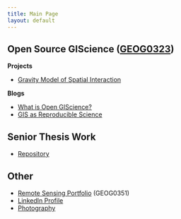 ```yaml
---
title: Main Page
layout: default
---
```


## Open Source GIScience ([GEOG0323](https://gis4dev.github.io/))

**Projects**
- [Gravity Model of Spatial Interaction](gravity/gravity.md)

**Blogs**
- [What is Open GIScience?](blogs/opensource.md)
- [GIS as Reproducible Science](blogs/GIScience.md)

## Senior Thesis Work
- [Repository](https://github.com/mtango99/thesis)

## Other
- [Remote Sensing Portfolio](https://sites.middlebury.edu/madeleinetango/) (GEOG0351)
- [LinkedIn Profile](https://linkedin.com/in/madeleinetango/)
- [Photography](https://vsco.co/mtango99/)